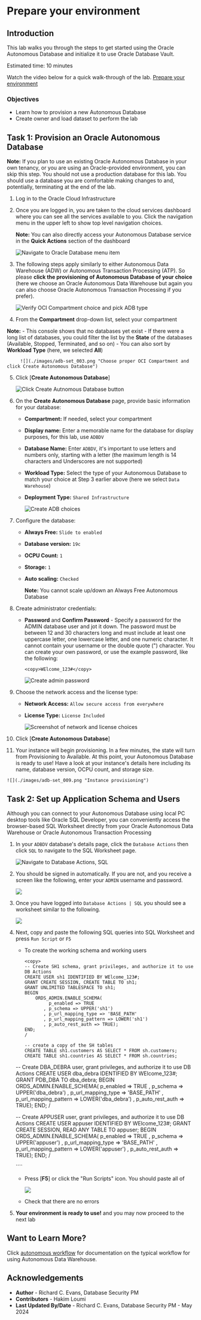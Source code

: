 # Prepare your environment

## Introduction

This lab walks you through the steps to get started using the Oracle Autonomous Database and initialize it to use Oracle Database Vault.

Estimated time: 10 minutes

Watch the video below for a quick walk-through of the lab.
[Prepare your environment](videohub:1_3krv0mxe)
<!-- [](youtube:RmiewRNMceQ)-->

### Objectives

-   Learn how to provision a new Autonomous Database
-   Create owner and load dataset to perform the lab

## Task 1: Provision an Oracle Autonomous Database

  **Note:** If you plan to use an existing Oracle Autonomous Database in your own tenancy, or you are using an Oracle-provided environment, you can skip this step. You should not use a production database for this lab. You should use a database you are comfortable making changes to and, potentially, terminating at the end of the lab. 

1. Log in to the Oracle Cloud Infrastructure

2. Once you are logged in, you are taken to the cloud services dashboard where you can see all the services available to you. Click the navigation menu in the upper left to show top level navigation choices.

      **Note:** You can also directly access your Autonomous Database service in the **Quick Actions** section of the dashboard

    ![](./images/adb-set_001.png "Navigate to Oracle Database menu item")

3. The following steps apply similarly to either Autonomous Data Warehouse (ADW) or Autonomous Transaction Processing (ATP). So please **click the provisioning of Autonomous Database of your choice** (here we choose an Oracle Autonomous Data Warehouse but again you can also choose Oracle Autonomous Transaction Processing if you prefer).

    ![](./images/adb-set_002.png "Verify OCI Compartment choice and pick ADB type")

4. From the **Compartment** drop-down list, select your compartment

  **Note:**
     - This console shows that no databases yet exist
     - If there were a long list of databases, you could filter the list by the **State** of the databases (Available, Stopped, Terminated, and so on)
     - You can also sort by **Workload Type** (here, we selected **All**)

         ![](./images/adb-set_003.png "Choose proper OCI Compartment and click Create Autonomous Database")


5. Click [**Create Autonomous Database**]

    ![](./images/adb-set_004.png "Click Create Autnomous Database button")

6. On the **Create Autonomous Database** page, provide basic information for your database:
    - **Compartment:** If needed, select your compartment
    - **Display name:** Enter a memorable name for the database for display purposes, for this lab, use `ADBDV`
    - **Database Name:** Enter `ADBDV`, it's important to use letters and numbers only, starting with a letter (the maximum length is 14 characters and Underscores are not supported)
    - **Workload Type:** Select the type of your Autonomous Database to match your choice at Step 3 earlier above (here we select `Data Warehouse`)
    - **Deployment Type:** `Shared Infrastructure`

         ![](./images/adb-set_005.png "Create ADB choices")

7. Configure the database:

    - **Always Free:** `Slide to enabled`
    - **Database version:** `19c`
    - **OCPU Count:** `1`
    - **Storage:**  `1`
    - **Auto scaling:** `Checked`

      **Note:** You cannot scale up/down an Always Free Autonomous Database

8. Create administrator credentials:

    - **Password** and **Confirm Password** - Specify a password for the ADMIN database user and jot it down. The password must be between 12 and 30 characters long and must include at least one uppercase letter, one lowercase letter, and one numeric character. It cannot contain your username or the double quote (") character. You can create your own password, or use the example password, like the following:

      ````
      <copy>WElcome_123#</copy>
      ````

      ![](./images/adb-set_007.png "Create admin password")

9. Choose the network access and the license type:

    - **Network Access:** `Allow secure access from everywhere`
    - **License Type:** `License Included`

         ![](./images/adb-set_008.png "Screenshot of network and license choices")

10. Click [**Create Autonomous Database**]

11.  Your instance will begin provisioning. In a few minutes, the state will turn from Provisioning to Available. At this point, your Autonomous Database is ready to use! Have a look at your instance's details here including its name, database version, OCPU count, and storage size.

    ![](./images/adb-set_009.png "Instance provisioning")


## Task 2: Set up Application Schema and Users

Although you can connect to your Autonomous Database using local PC desktop tools like Oracle SQL Developer, you can conveniently access the browser-based SQL Worksheet directly from your Oracle Autonomous Data Warehouse or Oracle Autonomous Transaction Processing

1. In your `ADBDV` database's details page, click the `Database Actions` then click `SQL` to navigate to the SQL Worksheet page. 

    ![](./images/adb-set_010.png "Navigate to Database Actions, SQL")

2. You should be signed in automatically. If you are not, and you receive a screen like the following, enter your `ADMIN` username and password. 

    ![](./images/adb-set_012.png " ")

3. Once you have logged into `Database Actions | SQL` you should see a worksheet similar to the following.

    ![](./images/adb-set_012b.png " ")

4. Next, copy and paste the following SQL queries into SQL Worksheet and press `Run Script` or `F5` 

    - To create the working schema and working users

      ````
      <copy>
      -- Create SH1 schema, grant privileges, and authorize it to use DB Actions
      CREATE USER sh1 IDENTIFIED BY WElcome_123#;
      GRANT CREATE SESSION, CREATE TABLE TO sh1;
      GRANT UNLIMITED TABLESPACE TO sh1;
      BEGIN
          ORDS_ADMIN.ENABLE_SCHEMA(
               p_enabled => TRUE
             , p_schema => UPPER('sh1')
             , p_url_mapping_type => 'BASE_PATH'
             , p_url_mapping_pattern => LOWER('sh1')
             , p_auto_rest_auth => TRUE);
      END;
      /

      -- create a copy of the SH tables
      CREATE TABLE sh1.customers AS SELECT * FROM sh.customers;
      CREATE TABLE sh1.countries AS SELECT * FROM sh.countries;

     -- Create DBA_DEBRA user, grant privileges, and authorize it to use DB Actions
      CREATE USER dba_debra IDENTIFIED BY WElcome_123#;
      GRANT PDB_DBA TO dba_debra;
      BEGIN
          ORDS_ADMIN.ENABLE_SCHEMA(
              p_enabled => TRUE
            , p_schema => UPPER('dba_debra')
            , p_url_mapping_type => 'BASE_PATH'
            , p_url_mapping_pattern => LOWER('dba_debra')
            , p_auto_rest_auth => TRUE);
      END;
      /

      -- Create APPUSER user, grant privileges, and authorize it to use DB Actions
      CREATE USER appuser IDENTIFIED BY WElcome_123#;
      GRANT CREATE SESSION, READ ANY TABLE TO appuser;
      BEGIN
          ORDS_ADMIN.ENABLE_SCHEMA(
              p_enabled => TRUE
            , p_schema => UPPER('appuser')
            , p_url_mapping_type => 'BASE_PATH'
            , p_url_mapping_pattern => LOWER('appuser')
            , p_auto_rest_auth => TRUE);
      END;
      /

      </copy>
      ````

    - Press [**F5**] or click the "Run Scripts" icon. You should paste all of 

         ![](./images/adb-set_015.png " ")

    - Check that there are no errors

4. **Your environment is ready to use!** and you may now proceed to the next lab

## Want to Learn More?

Click [autonomous workflow](https://docs.oracle.com/en/cloud/paas/autonomous-data-warehouse-cloud/user/autonomous-workflow.html#GUID-5780368D-6D40-475C-8DEB-DBA14BA675C3) for documentation on the typical workflow for using Autonomous Data Warehouse.

## Acknowledgements
- **Author** - Richard C. Evans, Database Security PM
- **Contributors** - Hakim Loumi
- **Last Updated By/Date** - Richard C. Evans, Database Security PM - May 2024
